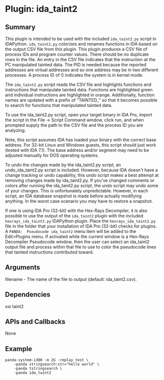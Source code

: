 Plugin: ida_taint2
===========

Summary
-------
This plugin is intended to be used with the included `ida_taint2.py` script in
IDAPython. `ida_taint2.py` colorizes  and renames functions in IDA based on the
output CSV file from this plugin. This plugin produces a CSV file of process IDs
and program counter values. There should be no duplicate rows in the file.
An entry in the CSV file indicates that the instruction at the PC manipulated
tainted data. The PID is needed because the reported addresses are virtual
addresses and so one address may be in two different processes. A process ID of
0 indicates the system is in kernel mode.

The `ida_taint2.py` script reads the CSV file and highlights functions and
instructions that manipulate tainted data. Functions are highlighted green and
individual instructions are highlighted in orange. Additionally, function names
are updated with a prefix of "TAINTED_" so that it becomes possible to search
for functions that manipulated tainted data.

To use the ida_taint2.py script, open your target binary in IDA Pro, import
the script in the File -> Script Command window, click run, and when prompted
supply the path to the CSV file and the process ID you are analyzing.

Note, this script assumes IDA has loaded your binary with the correct base
address. For 32-bit Linux and Windows guests, this script should just work
(tested with IDA 7.1). The base address and/or segment may need to be adjusted
manually for DOS operating systems.

To undo the changes made by the ida_taint2.py script, an undo_ida_taint2.py
script is included. However, because IDA doesn't have a change tracking
or undo capability, this undo script makes a best attempt at removing changes
made by ida_taint2.py. If you've changed comments or colors after running
the ida_taint2.py script, the undo script may undo some of your changes.
This is unfortunately unpredictable. However, in each script, an IDA database
snapshot is made before actually modifying anything. In the worst case scenario
you may have to restore a snapshot.

If one is using IDA Pro (32-bit) with the Hex-Rays Decompiler, it is also possible to use the output of the `ida_taint2` plugin with the included `hexrays_ida_taint2.py` IDAPython plugin.  Place the `hexrays_ida_taint2.py` file in the folder that your installation of IDA Pro (32-bit) checks for plugins.  A `PANDA:  Pseudocode ida_taint2` menu item will be added to the Edit>Plugins menu.  If activated while the current window is a Hex-Rays Decompiler Pseudocode window, then the user can select an ida_taint2 output file and process within that file to use to color the pseudocode lines that tainted instructions contributed toward.

Arguments
---------
filename - The name of the file to output (default: ida_taint2.csv).

Dependencies
------------
osi
taint2

APIs and Callbacks
------------------
None

Example
-------
```
panda-system-i386 -m 2G -replay test \
    -panda stringsearch:str="hello world" \
    -panda tstringsearch \
    -panda ida_taint2
```
